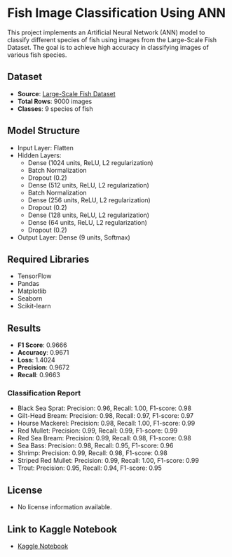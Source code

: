 # Fish Image Classification Using ANN

This project implements an Artificial Neural Network (ANN) model to classify different species of fish using images from the Large-Scale Fish Dataset. The goal is to achieve high accuracy in classifying images of various fish species.

## Dataset
- **Source**: [Large-Scale Fish Dataset](https://www.kaggle.com/datasets/crowww/a-large-scale-fish-dataset/data)
- **Total Rows**: 9000 images
- **Classes**: 9 species of fish

## Model Structure
- Input Layer: Flatten
- Hidden Layers:
  - Dense (1024 units, ReLU, L2 regularization)
  - Batch Normalization
  - Dropout (0.2)
  - Dense (512 units, ReLU, L2 regularization)
  - Batch Normalization
  - Dense (256 units, ReLU, L2 regularization)
  - Dropout (0.2)
  - Dense (128 units, ReLU, L2 regularization)
  - Dense (64 units, ReLU, L2 regularization)
  - Dropout (0.2)
- Output Layer: Dense (9 units, Softmax)

## Required Libraries
- TensorFlow
- Pandas
- Matplotlib
- Seaborn
- Scikit-learn

## Results
- **F1 Score**: 0.9666
- **Accuracy**: 0.9671
- **Loss**: 1.4024
- **Precision**: 0.9672
- **Recall**: 0.9663

### Classification Report
- Black Sea Sprat: Precision: 0.96, Recall: 1.00, F1-score: 0.98
- Gilt-Head Bream: Precision: 0.98, Recall: 0.97, F1-score: 0.97
- Hourse Mackerel: Precision: 0.98, Recall: 1.00, F1-score: 0.99
- Red Mullet: Precision: 0.99, Recall: 0.99, F1-score: 0.99
- Red Sea Bream: Precision: 0.99, Recall: 0.98, F1-score: 0.98
- Sea Bass: Precision: 0.98, Recall: 0.95, F1-score: 0.96
- Shrimp: Precision: 0.99, Recall: 0.98, F1-score: 0.98
- Striped Red Mullet: Precision: 0.99, Recall: 1.00, F1-score: 0.99
- Trout: Precision: 0.95, Recall: 0.94, F1-score: 0.95

## License
- No license information available.

## Link to Kaggle Notebook
- [Kaggle Notebook](https://www.kaggle.com/code/yalnmertdurmaz/fish-image-classification-using-artificial-neural?scriptVersionId=202722162)
